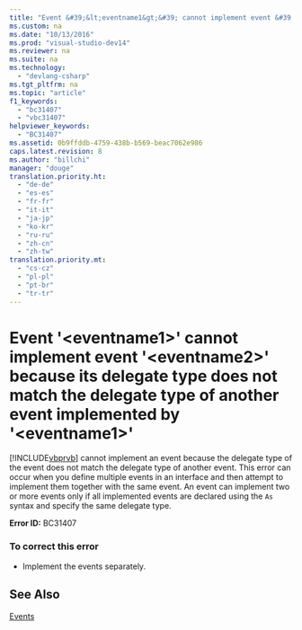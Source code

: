 ```yaml
---
title: "Event &#39;&lt;eventname1&gt;&#39; cannot implement event &#39;&lt;eventname2&gt;&#39; because its delegate type does not match the delegate type of another event implemented by &#39;&lt;eventname1&gt;&#39;"
ms.custom: na
ms.date: "10/13/2016"
ms.prod: "visual-studio-dev14"
ms.reviewer: na
ms.suite: na
ms.technology: 
  - "devlang-csharp"
ms.tgt_pltfrm: na
ms.topic: "article"
f1_keywords: 
  - "bc31407"
  - "vbc31407"
helpviewer_keywords: 
  - "BC31407"
ms.assetid: 0b9ffddb-4759-438b-b569-beac7062e986
caps.latest.revision: 8
ms.author: "billchi"
manager: "douge"
translation.priority.ht: 
  - "de-de"
  - "es-es"
  - "fr-fr"
  - "it-it"
  - "ja-jp"
  - "ko-kr"
  - "ru-ru"
  - "zh-cn"
  - "zh-tw"
translation.priority.mt: 
  - "cs-cz"
  - "pl-pl"
  - "pt-br"
  - "tr-tr"
---
```

# Event &#39;&lt;eventname1&gt;&#39; cannot implement event &#39;&lt;eventname2&gt;&#39; because its delegate type does not match the delegate type of another event implemented by &#39;&lt;eventname1&gt;&#39;
[!INCLUDE[vbprvb](../codequality/includes/vbprvb_md.md)] cannot implement an event because the delegate type of the event does not match the delegate type of another event. This error can occur when you define multiple events in an interface and then attempt to implement them together with the same event. An event can implement two or more events only if all implemented events are declared using the `As` syntax and specify the same delegate type.  
  
 **Error ID:** BC31407  
  
### To correct this error  
  
-   Implement the events separately.  
  
## See Also  
 [Events](../Topic/Events%20\(Visual%20Basic\).md)